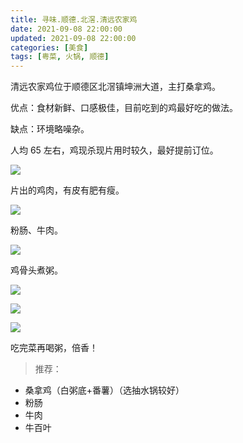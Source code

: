 ```yaml
---
title: 寻味.顺德.北滘.清远农家鸡
date: 2021-09-08 22:00:00
updated: 2021-09-08 22:00:00
categories: [美食]
tags: [粤菜, 火锅, 顺德]
---
```


清远农家鸡位于顺德区北滘镇坤洲大道，主打桑拿鸡。

优点：食材新鲜、口感极佳，目前吃到的鸡最好吃的做法。

缺点：环境略噪杂。

人均 65 左右，鸡现杀现片用时较久，最好提前订位。

![](https://victorblog.nos-eastchina1.126.net/4001/2/2.jpg)

片出的鸡肉，有皮有肥有瘦。

![](https://victorblog.nos-eastchina1.126.net/4001/2/3.jpg)

粉肠、牛肉。

![](https://victorblog.nos-eastchina1.126.net/4001/2/4.jpg)

鸡骨头煮粥。

![](https://victorblog.nos-eastchina1.126.net/4001/2/5.jpg)

![](https://victorblog.nos-eastchina1.126.net/4001/2/6.jpg)

![](https://victorblog.nos-eastchina1.126.net/4001/2/7.jpg)

吃完菜再喝粥，倍香！

> 推荐：

+ 桑拿鸡（白粥底+番薯）（选抽水锅较好）
+ 粉肠
+ 牛肉
+ 牛百叶